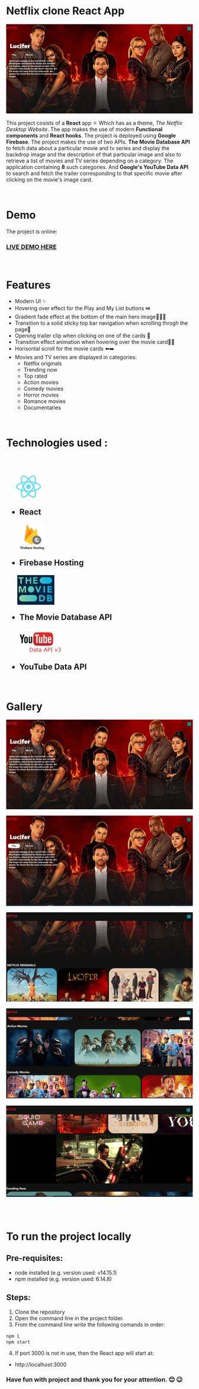 # Netflix clone React App

<p align="center">
    <img alt="LinkedIn clone main page"  src="./images/n0.png"/>
</p>

This project cosists of a **React** app ⚛️ Which has as a theme, *The Netflix Desktop Website*. The app makes the use of modern **Functional components** and **React hooks**. The project is deployed using **Google Firebase**. The project makes the use of two APIs. **The Movie Database API** to fetch data about a particular movie and tv series and display the backdrop image and the description of that particular image and also to retrieve a list of movies and TV series depending on a category. The application containing **8** such categories. And **Google's YouTube Data API** to search and fetch the trailer corresponding to that specific movie after clicking on the movie's image card.

<br>

# Demo

The project is online:

<h3>

[LIVE DEMO HERE](https://netflix-clone-999.web.app/)

<br>

# Features

* Modern UI ✨
* Hovering over effect for the Play and My List buttons ⏯️
* Gradient fade effect at the bottom of the main hero image💫🦸‍♂️
* Transition to a solid sticky top bar navigation when scrolling throgh the page💫
* Opening trailer clip when clicking on one of the cards 🎥
* Transition effect animation when hovering over the movie card💫🏃
* Horisontal scroll for the movie cards ⬅️➡️
* Movies and TV series are displayed in categories:
    * Netflix originals
    * Trending now
    * Top rated
    * Action movies
    * Comedy movies
    * Horror movies
    * Romance movies
    * Documentaries

<br>

# Technologies used :
<br>
<h2> 

&nbsp;&nbsp;&nbsp;&nbsp;&nbsp;<img align='center' alt="React" width="70px" src="./images/r.png"/>
* React  

&nbsp;&nbsp;&nbsp;&nbsp;&nbsp;&nbsp;&nbsp;<img align='center' alt="Firebase" width="70px" src="./images/fh.png"/>
* Firebase Hosting  

&nbsp;&nbsp;&nbsp;&nbsp;&nbsp;&nbsp;<img align='center' alt="TMDB" width="100px" src="./images/tmdb.png"/>

* The Movie Database API &nbsp;&nbsp;&nbsp; 

&nbsp;&nbsp;&nbsp;&nbsp;&nbsp;&nbsp;<img align='center' alt="YT data API" width="120px" src="./images/yt.png"/>

* YouTube Data API &nbsp;&nbsp;&nbsp; 
</h1> 
<br>

# Gallery

<p align="center">
    <img alt="LinkedIn clone main page"  src="./images/n0.png"/>
</p>
<p align="center">
    <img alt="LinkedIn clone main page"  src="./images/n1.png"/>
</p>
<p align="center">
    <img alt="LinkedIn clone main page"  src="./images/n2.png"/>
</p>
<p align="center">
    <img alt="LinkedIn clone main page"  src="./images/n3.png"/>
</p>
<p align="center">
    <img alt="LinkedIn clone main page"  src="./images/n4.png"/>
</p>

<br>
<br>



# To run the project locally

## Pre-requisites:
- node installed (e.g. version used: v14.15.1)
- npm installed (e.g. version used: 6.14.8)

## Steps:

1. Clone the repository
2. Open the command line in the project folder.
3. From the command line write the following comands in order:
```
npm i
npm start
```
4. If port 3000 is not in use, then the React app will start at:
- http://localhost:3000

### Have fun with project and thank you for your attention. 😊 😉
